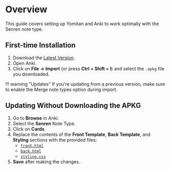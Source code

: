 # Overview

This guide covers setting up Yomitan and Anki to work optimally with the Senren note type.

## First-time Installation
1.  Download the [Latest Version](https://github.com/BrenoAqua/Senren/releases/latest).
2.  Open Anki.
3.  Click on **File -> Import** (or press **Ctrl + Shift + I**) and select the `.apkg` file you downloaded.

!!! warning "Updates"
    If you're updating from a previous version, make sure to enable the Merge note types option during import.

## Updating Without Downloading the APKG
1. Go to **Browse** in Anki.
2. Select the **Senren** Note Type.
3. Click on **Cards**.
4. Replace the contents of the **Front Template**, **Back Template**, and **Styling** sections with the provided files:
   - [`front.html`](https://github.com/BrenoAqua/Senren/raw/refs/heads/main/Template/front.html)
   - [`back.html`](https://github.com/BrenoAqua/Senren/raw/refs/heads/main/Template/back.html)
   - [`styling.css`](https://github.com/BrenoAqua/Senren/raw/refs/heads/main/Template/styling.css)
5. **Save** after making the changes.

